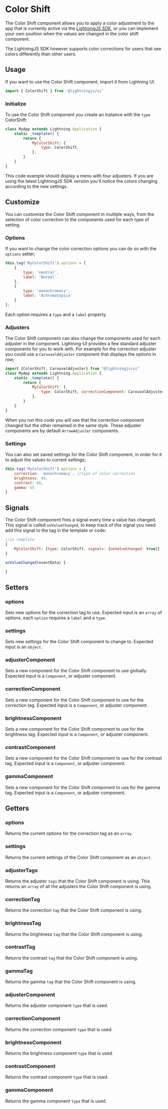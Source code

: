 # Color Shift

The Color Shift component allows you to apply a color adjustment to the app that is currently active via the [LightningJS SDK](https://github.com/rdkcentral/Lightning-SDK), or you can implement your own soultion when the values are changed in the color shift component.

The LightningJS SDK however supports color corrections for users that see colors differently than other users.

## Usage

If you want to use the Color Shift component, import it from Lightning UI.

```js
import { ColorShift } from '@lightningjs/ui'
```

### Initialize

To use the Color Shift component you create an instance with the `type` ColorShift:

```js
class MyApp extends Lightning.Application {
    static _template() {
        return {
            MyColorShift: {
                type: ColorShift,
            },
        }
    }
}
```

This code example should display a menu with four adjusters. If you are using the latest LightningJS SDK version you'll notice the colors changing according to the new settings.

## Customize

You can customize the Color Shift component in multiple ways, from the selection of color correction to the components used for each type of setting.

### Options

If you want to change the color correction options you can do so with the `options` setter;

```js
this.tag('MyColorShift').options = [
    {   
        type: 'neutral',
        label: 'Normal'
    },
    {
        type: 'monochromacy',
        label: 'Achromatopsia'
    }
];
```

Each option requires a `type` and a `label` property.


### Adjusters

The Color Shift component can also change the components used for each adjuster in the component. Lightning-UI provides a few standard adjuster components for you to work with. For example for the correction adjuster you could use a `CarouselAdjuster` component that displays the options in row;

```js
import {ColorShift, CarouselAdjuster} from "@lightningjs/ui"
class MyApp extends Lightning.Application {
    static _template() {
        return {
            MyColorShift: {
                type: ColorShift, correctionComponent: CarouselAdjuster
            },
        }
    }
}
```

When you run this code you will see that the correction component changed but the other remained in the same style. These adjuster components are by default `ArrowAdjuster` components.


### Settings

You can also set saved settings for the Color Shift component, in order for it to adjust the values to current settings;

```js
this.tag('MyColorShift').options = {
    correction: `monochromacy`, //type of color correction
    brightness: 44,
    contrast: 66,
    gamma: 55
}
```

## Signals
The Color Shift component fires a signal every time a value has changed. This signal is called `onValueChanged`, to keep track of this signal you need add this signal to the tag in the template or code:

```js
//in template
{
    MyColorShift: {type: ColorShift, signals: {onValueChanged: true}}
}

onValueChanged(eventData) {
    
}
```

## Setters

### options
Sets new options for the correction tag to use. Expected input is an `array` of options, each `option` requires a `label` and a `type`.

### settings
Sets new settings for the Color Shift component to change to. Expected input is an `object`.

### adjusterComponent
Sets a new component for the Color Shift component to use globally. Expected input is a `Component`, or adjuster component.

### correctionComponent
Sets a new component for the Color Shift component to use for the correction tag. Expected input is a `Component`, or adjuster component.

### brightnessComponent
Sets a new component for the Color Shift component to use for the brightness tag. Expected input is a `Component`, or adjuster component.

### contrastComponent
Sets a new component for the Color Shift component to use for the contrast tag. Expected input is a `Component`, or adjuster component.

### gammaComponent
Sets a new component for the Color Shift component to use for the gamma tag. Expected input is a `Component`, or adjuster component.

## Getters

### options
Returns the current options for the correction tag as an `array`.

### settings
Returns the current settings of the Color Shift component as an `object`.

### adjusterTags
Returns the adjuster `tags` that the Color Shift component is using. This returns an `array` of all the adjusters the Color Shift component is using.

### correctionTag
Returns the correction `tag` that the Color Shift component is using.

### brightnessTag
Returns the brightness `tag` that the Color Shift component is using.

### contrastTag
Returns the contrast `tag` that the Color Shift component is using.

### gammaTag
Returns the gamma `tag` that the Color Shift component is using.

### adjusterComponent
Returns the adjuster component `type` that is used.

### correctionComponent
Returns the correction component `type` that is used.

### brightnessComponent
Returns the brightness component `type` that is used.

### contrastComponent
Returns the contrast component `type` that is used.

### gammaComponent
Returns the gamma component `type` that is used.


